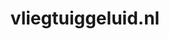 ---
layout: post
title: "vliegtuiggeluid.nl"
internal_url: "/dutchgov/vliegtuiggeluid.nl.html"
subdomains_count: 2
all_subdomains_count: 2
urls_count: 2
ssl_rank: 0
http_rank: 65
url_link: /data/vliegtuiggeluid.nl/urls.txt
all_subdomains_link: /data/vliegtuiggeluid.nl/all_subdomains.txt
subdomains_link: /data/vliegtuiggeluid.nl/subdomains.txt
categories: dutchgov
---